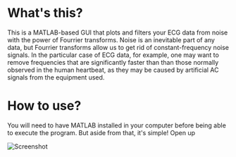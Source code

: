 # What's this?

This is a MATLAB-based GUI that plots and filters your ECG data from noise with the power of Fourrier transforms. 
Noise is an inevitable part of any data, but Fourrier transforms allow us to get rid of constant-frequency noise signals. In the particular case of ECG data, for example, one may want to remove frequencies that are significantly faster than than those normally observed in the human heartbeat, as they may be caused by artificial AC signals from the equipment used.

# How to use?

You will need to have MATLAB installed in your computer before being able to execute the program. But aside from that, it's simple! Open up 

![Screenshot](https://github.com/sosavle/ECG-Fourrier-Filtering/blob/master/Sample.PNG)
